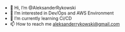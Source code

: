 - 👋 Hi, I’m @AleksanderRykowski
- 👀 I’m interested in Dev/Ops and AWS Environment
- 🌱 I’m currently learning Ci/CD
- 📫 How to reach me aleksanderrykowski@gmail.com

<!---
AleksanderRykowski/AleksanderRykowski is a ✨ special ✨ repository because its `README.md` (this file) appears on your GitHub profile.
You can click the Preview link to take a look at your changes.
--->
